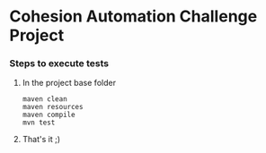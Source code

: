 # Cohesion Automation Challenge Project ###

### Steps to execute tests

1. In the project base folder 
       
       maven clean
       maven resources
       maven compile
       mvn test
       
2. That's it ;)
